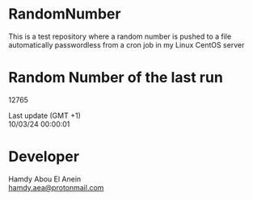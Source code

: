 # RandomNumber    
This is a test repository where a random number is pushed to a file automatically passwordless from a cron job in my Linux CentOS server    
# Random Number of the last run   
12765
      
Last update (GMT +1)    
10/03/24 00:00:01
# Developer    
Hamdy Abou El Anein   
hamdy.aea@protonmail.com
